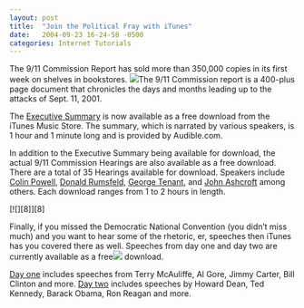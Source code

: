 ```yaml
---
layout: post
title:  "Join the Political Fray with iTunes"
date:   2004-09-23 16-24-58 -0500
categories: Internet Tutorials
---
```


The 9/11 Commission Report has sold more than 350,000 copies in its first week on shelves in bookstores. [![][2]][2]The 9/11 Commission report is a 400-plus page document that chronicles the days and months leading up to the attacks of Sept. 11, 2001.

The [Executive Summary][2] is now available as a free download from the iTunes Music Store. The summary, which is narrated by various speakers, is 1 hour and 1 minute long and is provided by Audible.com.

In addition to the Executive Summary being available for download, the actual 9/11 Commission Hearings are also available as a free download. There are a total of 35 Hearings available for download. Speakers include [Colin Powell][3], [Donald Rumsfeld][4], [George Tenant][5], and [John Ashcroft][6] among others. Each download ranges from 1 to 2 hours in length.

[![][8]][8]

Finally, if you missed the Democratic National Convention (you didn’t miss much) and you want to hear some of the rhetoric, er, speeches then iTunes has you covered there as well. Speeches from day one and day two are currently available as a free[![][9]][9] download.

[Day one][9] includes speeches from Terry McAuliffe, Al Gore, Jimmy Carter, Bill Clinton and more. [Day two][10] includes speeches by Howard Dean, Ted Kennedy, Barack Obama, Ron Reagan and more.

 [x]: http://phobos.apple.com/WebObjects/MZStore.woa/wa/viewAlbum?playlistId=19336197
 [2]: http://phobos.apple.com/WebObjects/MZStore.woa/wa/viewAlbum?playlistId=19336197
 [3]: http://phobos.apple.com/WebObjects/MZStore.woa/wa/viewAlbum?playlistId=16682316
 [4]: http://phobos.apple.com/WebObjects/MZStore.woa/wa/viewAlbum?playlistId=16682507
 [5]: http://phobos.apple.com/WebObjects/MZStore.woa/wa/viewAlbum?playlistId=16682868
 [6]: http://phobos.apple.com/WebObjects/MZStore.woa/wa/viewAlbum?playlistId=16682858
 [x]: http://phobos.apple.com/WebObjects/MZStore.woa/wa/viewAlbum?playlistId=16682316
 [x]: http://phobos.apple.com/WebObjects/MZStore.woa/wa/viewAlbum?playlistId=19512258
 [9]: http://phobos.apple.com/WebObjects/MZStore.woa/wa/viewAlbum?playlistId=19512249
 [10]: http://phobos.apple.com/WebObjects/MZStore.woa/wa/viewAlbum?playlistId=19512258

